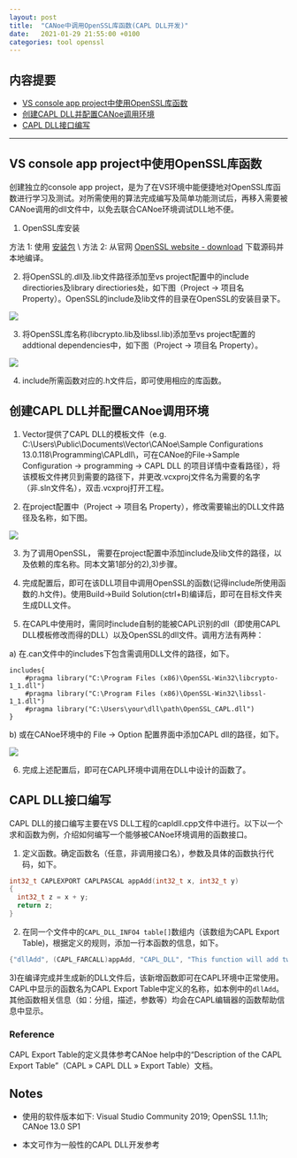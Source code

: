 ```yaml
---
layout: post
title:  "CANoe中调用OpenSSL库函数(CAPL DLL开发)"
date:   2021-01-29 21:55:00 +0100
categories: tool openssl
---
```


## 内容提要
- [VS console app project中使用OpenSSL库函数](#vs-console-app-project中使用openssl库函数)
- [创建CAPL DLL并配置CANoe调用环境](#创建capl-dll并配置canoe调用环境)
- [CAPL DLL接口编写](#capl-dll接口编写)

---

## VS console app project中使用OpenSSL库函数

创建独立的console app project，是为了在VS环境中能便捷地对OpenSSL库函数进行学习及测试。对所需使用的算法完成编写及简单功能测试后，再移入需要被CANoe调用的dll文件中，以免去联合CANoe环境调试DLL地不便。

1) OpenSSL库安装

方法 1: 使用 [安装包](http://slproweb.com/products/Win32OpenSSL.html) \\
方法 2: 从官网 [OpenSSL website - download](https://www.openssl.org/source/) 下载源码并本地编译。

2) 将OpenSSL的.dll及.lib文件路径添加至vs project配置中的include directiories及library directiories处，如下图（Project -> 项目名 Property）。OpenSSL的include及lib文件的目录在OpenSSL的安装目录下。

![](/blog/image/inPosts/2021-01-27-1.png)

3) 将OpenSSL库名称(libcrypto.lib及libssl.lib)添加至vs project配置的addtional dependencies中，如下图（Project -> 项目名 Property）。

![](/blog/image/inPosts/2021-01-27-2.png)

4) include所需函数对应的.h文件后，即可使用相应的库函数。

## 创建CAPL DLL并配置CANoe调用环境

1) Vector提供了CAPL DLL的模板文件（e.g. C:\Users\Public\Documents\Vector\CANoe\Sample Configurations 13.0.118\Programming\CAPLdll\，可在CANoe的File->Sample Configuration -> programming -> CAPL DLL 的项目详情中查看路径），将该模板文件拷贝到需要的路径下，并更改.vcxproj文件名为需要的名字（非.sln文件名），双击.vcxproj打开工程。

2) 在project配置中（Project -> 项目名 Property），修改需要输出的DLL文件路径及名称，如下图。

![](/blog/image/inPosts/2021-01-27-3.png)

3) 为了调用OpenSSL， 需要在project配置中添加include及lib文件的路径，以及依赖的库名称。同本文第1部分的2),3)步骤。

4) 完成配置后，即可在该DLL项目中调用OpenSSL的函数(记得include所使用函数的.h文件)。使用Build->Build Solution(ctrl+B)编译后，即可在目标文件夹生成DLL文件。

5) 在CAPL中使用时，需同时include自制的能被CAPL识别的dll（即使用CAPL DLL模板修改而得的DLL）以及OpenSSL的dll文件。调用方法有两种：

a) 在.can文件中的includes下包含需调用DLL文件的路径，如下。

```
includes{
    #pragma library("C:\Program Files (x86)\OpenSSL-Win32\libcrypto-1_1.dll")
    #pragma library("C:\Program Files (x86)\OpenSSL-Win32\libssl-1_1.dll")
    #pragma library("C:\Users\your\dll\path\OpenSSL_CAPL.dll")
}
```

b) 或在CANoe环境中的 File -> Option 配置界面中添加CAPL dll的路径，如下。

![](/blog/image/inPosts/2021-01-27-4.png)

6) 完成上述配置后，即可在CAPL环境中调用在DLL中设计的函数了。

## CAPL DLL接口编写

CAPL DLL的接口编写主要在VS DLL工程的capldll.cpp文件中进行。以下以一个求和函数为例，介绍如何编写一个能够被CANoe环境调用的函数接口。

1) 定义函数。确定函数名（任意，非调用接口名），参数及具体的函数执行代码，如下。

``` c
int32_t CAPLEXPORT CAPLPASCAL appAdd(int32_t x, int32_t y)
{
  int32_t z = x + y;
  return z;
}
```

2) 在同一个文件中的`CAPL_DLL_INFO4 table[]`数组内（该数组为CAPL Export Table)，根据定义的规则，添加一行本函数的信息，如下。

```c
{"dllAdd", (CAPL_FARCALL)appAdd, "CAPL_DLL", "This function will add two values. The return value is the result",'L', 2, "LL", "", {"x","y"}},

```

3)在编译完成并生成新的DLL文件后，该新增函数即可在CAPL环境中正常使用。CAPL中显示的函数名为CAPL Export Table中定义的名称，如本例中的`dllAdd`。其他函数相关信息（如：分组，描述，参数等）均会在CAPL编辑器的函数帮助信息中显示。

### Reference

CAPL Export Table的定义具体参考CANoe help中的“Description of the CAPL Export Table”（CAPL » CAPL DLL » Export Table）文档。

## Notes

* 使用的软件版本如下: Visual Studio Community 2019; OpenSSL 1.1.1h; CANoe 13.0 SP1

* 本文可作为一般性的CAPL DLL开发参考

